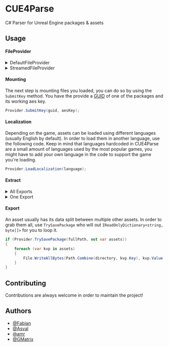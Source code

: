 # CUE4Parse

C# Parser for Unreal Engine packages & assets

## Usage

#### FileProvider
<details>
<summary>DefaultFileProvider</summary>

This file provider lets you load packages locally from a given directory.
```csharp
var provider = new DefaultFileProvider(gameDirectory, SearchOption.TopDirectoryOnly);
provider.Initialize();
```
</details>

<details>
<summary>StreamedFileProvider</summary>

This file provider lets you load packages from their stream and gives you more control over what one you wanna load.
```csharp
var provider = new StreamedFileProvider(gameName); // gameName is not useful for most cases
provider.Initialize(fileName, new []{fileStream}); // foreach file you wanna load
// the 'fileStream' array must contains both .utoc AND .ucas streams in case you're loading an IO Store Package
```
</details>

#### Mounting

The next step is mounting files you loaded, you can do so by using the `SubmitKey` method. You have the provide a [GUID](https://en.wikipedia.org/wiki/Universally_unique_identifier) of one of the packages and its working aes key.
```csharp
Provider.SubmitKey(guid, aesKey);
```

#### Localization

Depending on the game, assets can be loaded using different languages (usually English by default). In order to load them in another language, use the following code. Keep in mind that languages hardcoded in CUE4Parse are a small amount of languages used by the most popular games, you might have to add your own language in the code to support the game you're loading.
```csharp
Provider.LoadLocalization(language);
```

#### Extract

<details>
<summary>All Exports</summary>

To get a json string of all exports included in the asset
```csharp
var exports = Provider.LoadObjectExports(fullPath);
var json = JsonConvert.SerializeObject(exports, Formatting.Indented);
```
</details>

<details>
<summary>One Export</summary>

To get a json string of one export included in the asset
```csharp
var export = Provider.LoadObject(fullPathWithExportName); // FortniteGame/Content/Athena/Items/Cosmetics/Backpacks/BID_718_ProgressiveJonesy.FortCosmeticCharacterPartVariant_0
var json = JsonConvert.SerializeObject(export, Formatting.Indented);
```
</details>

#### Export

An asset usually has its data split between multiple other assets. In order to grab them all, use `TrySavePackage` who will out `IReadOnlyDictionary<string, byte[]>` for you to loop it.
```csharp
if (Provider.TrySavePackage(fullPath, out var assets))
{
    foreach (var kvp in assets)
    {
        File.WriteAllBytes(Path.Combine(directory, kvp.Key), kvp.Value);
    }
}
```

## Contributing

Contributions are always welcome in order to maintain the project!
## Authors

- [@Fabian](https://github.com/FabianFG)
- [@Asval](https://github.com/iAmAsval)
- [@amr](https://github.com/Amrsatrio)
- [@GMatrix](https://github.com/GMatrixGames)
